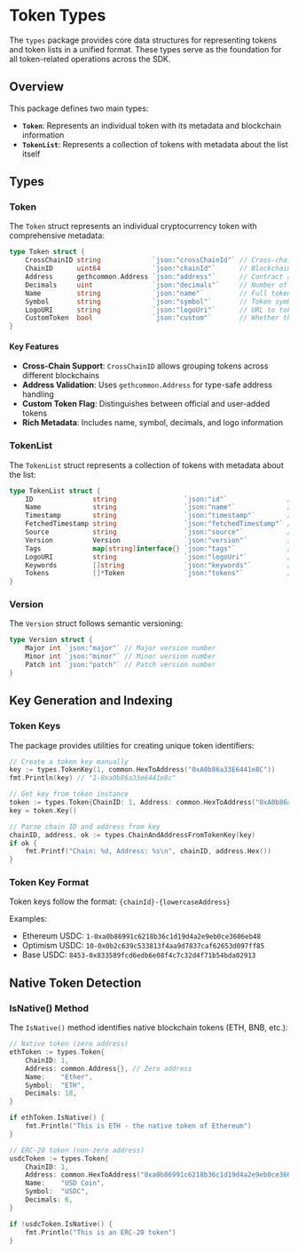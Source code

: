 # Token Types

The `types` package provides core data structures for representing tokens and token lists in a unified format. These types serve as the foundation for all token-related operations across the SDK.

## Overview

This package defines two main types:
- **`Token`**: Represents an individual token with its metadata and blockchain information
- **`TokenList`**: Represents a collection of tokens with metadata about the list itself

## Types

### Token

The `Token` struct represents an individual cryptocurrency token with comprehensive metadata:

```go
type Token struct {
    CrossChainID string             `json:"crossChainId"` // Cross-chain identifier (optional)
    ChainID      uint64             `json:"chainId"`      // Blockchain network ID
    Address      gethcommon.Address `json:"address"`      // Contract address
    Decimals     uint               `json:"decimals"`     // Number of decimal places
    Name         string             `json:"name"`         // Full token name
    Symbol       string             `json:"symbol"`       // Token symbol/ticker
    LogoURI      string             `json:"logoUri"`      // URL to token logo
    CustomToken  bool               `json:"custom"`       // Whether this is a custom user token
}
```

#### Key Features

- **Cross-Chain Support**: `CrossChainID` allows grouping tokens across different blockchains
- **Address Validation**: Uses `gethcommon.Address` for type-safe address handling
- **Custom Token Flag**: Distinguishes between official and user-added tokens
- **Rich Metadata**: Includes name, symbol, decimals, and logo information

### TokenList

The `TokenList` struct represents a collection of tokens with metadata about the list:

```go
type TokenList struct {
    ID               string                 `json:"id"`               // Token list ID
    Name             string                 `json:"name"`             // Human-readable list name
    Timestamp        string                 `json:"timestamp"`        // When list was last updated
    FetchedTimestamp string                 `json:"fetchedTimestamp"` // When list was fetched
    Source           string                 `json:"source"`           // Source URL or identifier
    Version          Version                `json:"version"`          // Semantic version
    Tags             map[string]interface{} `json:"tags"`             // Custom metadata tags
    LogoURI          string                 `json:"logoUri"`          // List logo URL
    Keywords         []string               `json:"keywords"`         // Search keywords
    Tokens           []*Token               `json:"tokens"`           // List of tokens
}
```

### Version

The `Version` struct follows semantic versioning:

```go
type Version struct {
    Major int `json:"major"` // Major version number
    Minor int `json:"minor"` // Minor version number
    Patch int `json:"patch"` // Patch version number
}
```

## Key Generation and Indexing

### Token Keys

The package provides utilities for creating unique token identifiers:

```go
// Create a token key manually
key := types.TokenKey(1, common.HexToAddress("0xA0b86a33E6441e8C"))
fmt.Println(key) // "1-0xa0b86a33e6441e8c"

// Get key from token instance
token := types.Token{ChainID: 1, Address: common.HexToAddress("0xA0b86a33E6441e8C")}
key = token.Key()

// Parse chain ID and address from key
chainID, address, ok := types.ChainAndAddressFromTokenKey(key)
if ok {
    fmt.Printf("Chain: %d, Address: %s\n", chainID, address.Hex())
}
```

### Token Key Format

Token keys follow the format: `{chainId}-{lowercaseAddress}`

Examples:
- Ethereum USDC: `1-0xa0b86991c6218b36c1d19d4a2e9eb0ce3606eb48`
- Optimism USDC: `10-0x0b2c639c533813f4aa9d7837caf62653d097ff85`
- Base USDC: `8453-0x833589fcd6edb6e08f4c7c32d4f71b54bda02913`

## Native Token Detection

### IsNative() Method

The `IsNative()` method identifies native blockchain tokens (ETH, BNB, etc.):

```go
// Native token (zero address)
ethToken := types.Token{
    ChainID: 1,
    Address: common.Address{}, // Zero address
    Name:    "Ether",
    Symbol:  "ETH",
    Decimals: 18,
}

if ethToken.IsNative() {
    fmt.Println("This is ETH - the native token of Ethereum")
}

// ERC-20 token (non-zero address)
usdcToken := types.Token{
    ChainID: 1,
    Address: common.HexToAddress("0xa0b86991c6218b36c1d19d4a2e9eb0ce3606eb48"),
    Name:    "USD Coin",
    Symbol:  "USDC",
    Decimals: 6,
}

if !usdcToken.IsNative() {
    fmt.Println("This is an ERC-20 token")
}
```